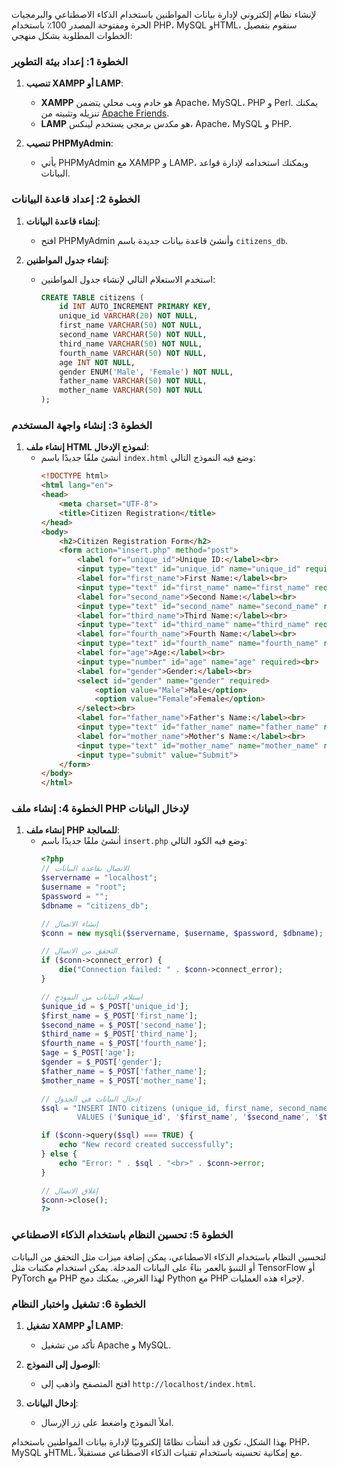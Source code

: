 لإنشاء نظام إلكتروني لإدارة بيانات المواطنين باستخدام الذكاء الاصطناعي والبرمجيات الحرة ومفتوحة المصدر 100٪ باستخدام PHP، MySQL وHTML، سنقوم بتفصيل الخطوات المطلوبة بشكل منهجي:

### الخطوة 1: إعداد بيئة التطوير

1. **تنصيب XAMPP أو LAMP**:
   - **XAMPP** هو خادم ويب محلي يتضمن Apache، MySQL، PHP و Perl. يمكنك تنزيله وتثبيته من [Apache Friends](https://www.apachefriends.org/index.html).
   - **LAMP** هو مكدس برمجي يستخدم لينكس، Apache، MySQL و PHP.

2. **تنصيب PHPMyAdmin**:
   - يأتي PHPMyAdmin مع XAMPP و LAMP، ويمكنك استخدامه لإدارة قواعد البيانات.

### الخطوة 2: إعداد قاعدة البيانات

1. **إنشاء قاعدة البيانات**:
   - افتح PHPMyAdmin وأنشئ قاعدة بيانات جديدة باسم `citizens_db`.

2. **إنشاء جدول المواطنين**:
   - استخدم الاستعلام التالي لإنشاء جدول المواطنين:
     ```sql
     CREATE TABLE citizens (
         id INT AUTO_INCREMENT PRIMARY KEY,
         unique_id VARCHAR(20) NOT NULL,
         first_name VARCHAR(50) NOT NULL,
         second_name VARCHAR(50) NOT NULL,
         third_name VARCHAR(50) NOT NULL,
         fourth_name VARCHAR(50) NOT NULL,
         age INT NOT NULL,
         gender ENUM('Male', 'Female') NOT NULL,
         father_name VARCHAR(50) NOT NULL,
         mother_name VARCHAR(50) NOT NULL
     );
     ```

### الخطوة 3: إنشاء واجهة المستخدم

1. **إنشاء ملف HTML لنموذج الإدخال**:
   - أنشئ ملفًا جديدًا باسم `index.html` وضع فيه النموذج التالي:
     ```html
     <!DOCTYPE html>
     <html lang="en">
     <head>
         <meta charset="UTF-8">
         <title>Citizen Registration</title>
     </head>
     <body>
         <h2>Citizen Registration Form</h2>
         <form action="insert.php" method="post">
             <label for="unique_id">Unique ID:</label><br>
             <input type="text" id="unique_id" name="unique_id" required><br>
             <label for="first_name">First Name:</label><br>
             <input type="text" id="first_name" name="first_name" required><br>
             <label for="second_name">Second Name:</label><br>
             <input type="text" id="second_name" name="second_name" required><br>
             <label for="third_name">Third Name:</label><br>
             <input type="text" id="third_name" name="third_name" required><br>
             <label for="fourth_name">Fourth Name:</label><br>
             <input type="text" id="fourth_name" name="fourth_name" required><br>
             <label for="age">Age:</label><br>
             <input type="number" id="age" name="age" required><br>
             <label for="gender">Gender:</label><br>
             <select id="gender" name="gender" required>
                 <option value="Male">Male</option>
                 <option value="Female">Female</option>
             </select><br>
             <label for="father_name">Father's Name:</label><br>
             <input type="text" id="father_name" name="father_name" required><br>
             <label for="mother_name">Mother's Name:</label><br>
             <input type="text" id="mother_name" name="mother_name" required><br><br>
             <input type="submit" value="Submit">
         </form>
     </body>
     </html>
     ```

### الخطوة 4: إنشاء ملف PHP لإدخال البيانات

1. **إنشاء ملف PHP للمعالجة**:
   - أنشئ ملفًا جديدًا باسم `insert.php` وضع فيه الكود التالي:
     ```php
     <?php
     // الاتصال بقاعدة البيانات
     $servername = "localhost";
     $username = "root";
     $password = "";
     $dbname = "citizens_db";

     // إنشاء الاتصال
     $conn = new mysqli($servername, $username, $password, $dbname);

     // التحقق من الاتصال
     if ($conn->connect_error) {
         die("Connection failed: " . $conn->connect_error);
     }

     // استلام البيانات من النموذج
     $unique_id = $_POST['unique_id'];
     $first_name = $_POST['first_name'];
     $second_name = $_POST['second_name'];
     $third_name = $_POST['third_name'];
     $fourth_name = $_POST['fourth_name'];
     $age = $_POST['age'];
     $gender = $_POST['gender'];
     $father_name = $_POST['father_name'];
     $mother_name = $_POST['mother_name'];

     // إدخال البيانات في الجدول
     $sql = "INSERT INTO citizens (unique_id, first_name, second_name, third_name, fourth_name, age, gender, father_name, mother_name)
             VALUES ('$unique_id', '$first_name', '$second_name', '$third_name', '$fourth_name', $age, '$gender', '$father_name', '$mother_name')";

     if ($conn->query($sql) === TRUE) {
         echo "New record created successfully";
     } else {
         echo "Error: " . $sql . "<br>" . $conn->error;
     }

     // إغلاق الاتصال
     $conn->close();
     ?>
     ```

### الخطوة 5: تحسين النظام باستخدام الذكاء الاصطناعي

لتحسين النظام باستخدام الذكاء الاصطناعي، يمكن إضافة ميزات مثل التحقق من البيانات أو التنبؤ بالعمر بناءً على البيانات المدخلة. يمكن استخدام مكتبات مثل TensorFlow أو PyTorch مع PHP لهذا الغرض. يمكنك دمج Python مع PHP لإجراء هذه العمليات.

### الخطوة 6: تشغيل واختبار النظام

1. **تشغيل XAMPP أو LAMP**:
   - تأكد من تشغيل Apache و MySQL.

2. **الوصول إلى النموذج**:
   - افتح المتصفح واذهب إلى `http://localhost/index.html`.

3. **إدخال البيانات**:
   - املأ النموذج واضغط على زر الإرسال.

بهذا الشكل، تكون قد أنشأت نظامًا إلكترونيًا لإدارة بيانات المواطنين باستخدام PHP، MySQL وHTML، مع إمكانية تحسينه باستخدام تقنيات الذكاء الاصطناعي مستقبلاً.
